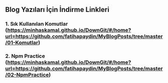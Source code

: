 ## Blog Yazıları İçin İndirme Linkleri

### 1. Sık Kullanılan Komutlar (https://minhaskamal.github.io/DownGit/#/home?url=https://github.com/fatihapaydin/MyBlogPosts/tree/master/01-Komutlar)

### 2. Npm Practice (https://minhaskamal.github.io/DownGit/#/home?url=https://github.com/fatihapaydin/MyBlogPosts/tree/master/02-NpmPractice)